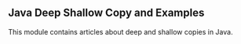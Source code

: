 ## Java Deep Shallow Copy and Examples

This module contains articles about deep and shallow copies in Java.

